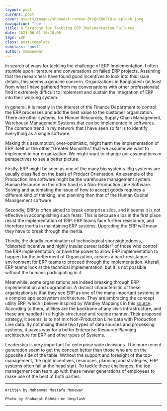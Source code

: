 ```yaml
---
layout: post
current: post
cover: assets/images/shahadat-rahman-BfrQnKBulYQ-unsplash.jpeg
navigation: True
title: A Strategy for Tackling ERP Implementation Failures
date: 2021-06-01 10:18:00
tags: ERP
class: post-template
subclass: 'post'
author: mmmonowar
---
```



In search of ways for tackling the challenge of ERP Implementation, I often stumble upon literature and conversations on failed ERP projects. Assuming that the researchers have found good incentives to look into this issue details, this seems a genuine concern. Organizations in Bangladesh (at least from what I have gathered from my conversations with other professionals) find it extremely difficult to implement and sustain the integration of ERP into their working system.
 
In general, it is mostly in the interest of the Finance Department to control the ERP processes and add the best value to the customer organization. There are other systems, for Human Resources, Supply Chain Management, Warehouse Management Systems that can be implemented in softwares. The common trend in my network that I have seen so far is to identify everything as a single software.
 
Making this assumption, over-optimistic, might harm the implementation of ERP itself or the other "Greater Monoliths" that we assume we want to implement in our organization. We might want to change our assumptions or perspectives to see a better picture.
 
Firstly, ERP might be seen as one of the many big systems. Big systems are usually classified on the basis of Product Orientation. An example of the Production line software might be the warehouse management system. Human Resource on the other hand is a Non-Production Line Software. Solving and automating the issue of how to accept goods requires a different kind of thinking, and planning than that of the Human Capital Management software.
 
Secondly, ERP is often aimed to break enterprise silos, and it seems it is not effective in accomplishing such feats. This is because silos in the first place resist the implementation of ERP. ERP teams face further resistance, and therefore inertia in maintaining ERP systems. Upgrading the ERP will mean they have to break through the inertia.
 
Thirdly, the deadly combination of technological shortsightedness, "distorted incentive and highly insular career ladder" of those who control the ERP implementation, or have the power to allow ERP implementation to happen for the betterment of Organization, creates a hard-resistance environment for ERP teams to proceed through the implementation. Afterall, ERP teams look at the technical implementation, but it is not possible without the humans participating in it.
 
Meanwhile, some organizations are indeed breaking through ERP implementation and upgradation. A distinct characteristic of these organizations is that they see ERP as one of the many important systems in a complex app ecosystem architecture. They are embracing the concept utility ERP, which I believe inspired by Wardley Mappings in this [source](https://dzone.com/articles/assessing-legacy-erp-systems-with-wardley-maps). According to them, utilities are the backbone of any civic infrastructure, and these are handled in a highly structured and routine manner. Their proposed strategy, it seems, is to not mix Non-Production Line data with Production Line data. By not mixing these two types of data sources and processing systems, it paves way for a better Enterprise Resource Planning architecture for ERP and other types of Systems.
 
Leadership is very important for enterprise wide decisions. The more recent generation seem to get the concept better than those who are on the opposite side of the table. Without the support and foresight of the top-management, the right incentives, resources, planning and strategies, ERP systems often fail at the head start. To tackle these challenges, the top-management can team up with these newer generations of employees to make use of the best of both parties.

--- 

    Written by Muhammad Mustafa Monowar

    Photo by Shahadat Rahman on Unsplash

---